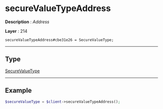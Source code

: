 # secureValueTypeAddress

**Description** : *Address*

**Layer** : 214

```tl
secureValueTypeAddress#cbe31e26 = SecureValueType;
```

---

## Type

[SecureValueType](type/SecureValueType)

---

## Example

```php
$secureValueType = $client->secureValueTypeAddress();
```